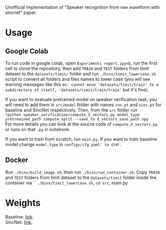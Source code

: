Unofficial implementation of "Speaker recognition from raw waveform with sincnet" paper.

# Usage
## Google Colab
To run code in google colab, open `Experiments report.ipynb`, run the first cell to clone the repository, then add `TRAIN` and `TEST` folders from timit dataset to the `datasets/timit/` folder and run `./bins/timit_lowercase.sh` script to convert all folders and files names to lower case (you will see warning messages like this `mv: cannot move 'datasets/timit/train' to a subdirectory of itself, 'datasets/timit/train/train'` but it's fine).  

If you want to evaluate pretrained model on speaker verification task, you will need to add them in `src/model` folder with names `cnn.pt` and `sinc.pt` for baseline and SincNet respectively.  Then, from the `src` folder run   
`!python speaker_verification/compute_d_vectors.py model_type pretreained_path compute_split --save_to d_vectors_save_path.npy`  
For more details you can look at the soucre code of `compute_d_vectors.py` or runs on that `.py` in notebook.  

If you want to train from scratch, run `main.py`. If you want to train baseline model change `model.type` in `configs/cfg.yaml' to `cnn`.  

## Docker
Run `./bins/build_image.sh`, then run `./bins/run_container.sh`. Copy `TRAIN` and `TEST` folders from timit dataset to the `datasets/timit` folder inside the container via ``
`./bins/timit_lowercase.sh`, `cd src`, main.py

# Weights
Baseline: [link](https://drive.google.com/file/d/1e5Paq42shj7NqD30sR4RndrpvBOs_NnD/view?usp=sharing).  
SincNet: [link](https://drive.google.com/file/d/18dUzz8ZlOqfoPOs--RnlB95zSMv6e1hh/view?usp=sharing).
